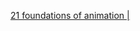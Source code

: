 
[21 foundations of animation |](http://www.angryanimator.com/word/2018/04/23/21-foundations-of-animation/)
